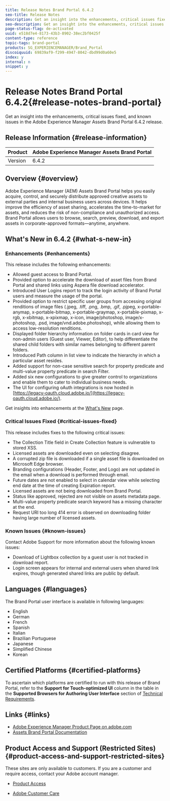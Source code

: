 ```yaml
---
title: Release Notes Brand Portal 6.4.2
seo-title: Release Notes
description: Get an insight into the enhancements, critical issues fixed, and known issues in the Adobe Experience Manager Assets Brand Portal 6.4.2 release.
seo-description: Get an insight into the enhancements, critical issues fixed, and known issues in the Adobe Experience Manager Assets Brand Portal 6.4.2 release.
page-status-flag: de-activated
uuid: e518d7e4-8173-43b3-8902-38ec2bf0425f
content-type: reference
topic-tags: brand-portal
products: SG_EXPERIENCEMANAGER/Brand_Portal
discoiquuid: 69839af9-f299-4947-8042-dbd99d0a60e5
index: y
internal: n
snippet: y
---
```


# Release Notes Brand Portal 6.4.2{#release-notes-brand-portal}

Get an insight into the enhancements, critical issues fixed, and known issues in the Adobe Experience Manager Assets Brand Portal 6.4.2 release.

## Release Information {#release-information}

| Product |Adobe Experience Manager Assets Brand Portal |
|---|---|
| Version |6.4.2 |

## Overview {#overview}

Adobe Experience Manager (AEM) Assets Brand Portal helps you easily acquire, control, and securely distribute approved creative assets to external parties and internal business users across devices. It helps improve the efficiency of asset sharing, accelerates the time-to-market for assets, and reduces the risk of non-compliance and unauthorized access. Brand Portal allows users to browse, search, preview, download, and export assets in corporate-approved formats—anytime, anywhere.

## What's New in 6.4.2 {#what-s-new-in}

### Enhancements {#enhancements}

This release includes the following enhancements:

* Allowed guest access to Brand Portal.
* Provided option to accelerate the download of asset files from Brand Portal and shared links using Aspera file download accelerator.
* Introduced User Logins report to track the login activity of Brand Portal users and measure the usage of the portal.
* Provided option to restrict specific user groups from accessing original renditions of image files (.jpeg, .tiff, .png, .bmp, .gif, .pjpeg, x-portable-anymap, x-portable-bitmap, x-portable-graymap, x-portable-pixmap, x-rgb, x-xbitmap, x-xpixmap, x-icon, image/photoshop, image/x-photoshop, .psd, image/vnd.adobe.photoshop), while allowing them to access low-resolution renditions.
* Displayed folder hierarchy information on folder cards in card view for non-admin users (Guest user, Viewer, Editor), to help differentiate the shared child folders with similar names belonging to different parent folders.  
* Introduced Path column in list view to indicate the hierarchy in which a particular asset resides. 
* Added support for non-case sensitive search for property predicate and multi-value property predicate in search Filter.
* Added six new configurations to give greater control to organizations and enable them to cater to individual business needs.
* The UI for configuring oAuth integrations is now hosted in [https://legacy-oauth.cloud.adobe.io/](https://legacy-oauth.cloud.adobe.io/).

Get insights into enhancements at the [What's New](../using/whats-new.md) page.

### Critical Issues Fixed {#critical-issues-fixed}

This release includes fixes to the following critical issues:

* The Collection Title field in Create Collection feature is vulnerable to stored XSS.
* Licensed assets are downloaded even on selecting disagree.
* A corrupted zip file is downloaded if a single asset file is downloaded on Microsoft Edge browser.
* Branding configurations (Header, Footer, and Logo) are not updated in the email when a download is performed through email.
* Future dates are not enabled to select in calendar view while selecting end date at the time of creating Expiration report.
* Licensed assets are not being downloaded from Brand Portal.
* Status like approved, rejected are not visible on assets metadata page.
* Multi-value property predicate search keyword has a missing character at the end.
* Request URI too long 414 error is observed on downloading folder having large number of licensed assets.

### Known Issues {#known-issues}

Contact Adobe Support for more information about the following known issues:

* Download of Lightbox collection by a guest user is not tracked in download report.
* Login screen appears for internal and external users when shared link expires, though generated shared links are public by default.

## Languages {#languages}

The Brand Portal user interface is available in following languages:

* English
* German
* French
* Spanish
* Italian
* Brazilian Portuguese
* Japanese
* Simplified Chinese
* Korean

## Certified Platforms {#certified-platforms}

To ascertain which platforms are certified to run with this release of Brand Portal, refer to the **Support for Touch-optimized UI** column in the table in the **Supported Browsers for Authoring User Interface** section of [Technical Requirements](https://docs.adobe.com/content/docs/en/aem/6-3/deploy/technical-requirements.html).

## Links {#links}

* [Adobe Experience Manager Product Page on adobe.com](http://www.adobe.com/in/marketing-cloud/experience-manager.html)
* [Assets Brand Portal Documentation](https://helpx.adobe.com/experience-manager/brand-portal/user-guide.html)

## Product Access and Support (Restricted Sites) {#product-access-and-support-restricted-sites}

These sites are only available to customers. If you are a customer and require access, contact your Adobe account manager.

* [](http://daycare.day.com) [Product Access](https://login.marketing.adobe.com)

* [Adobe Customer Care](https://helpx.adobe.com/contact.html)


